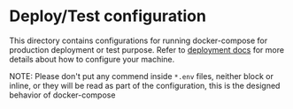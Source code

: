 # Deploy/Test configuration

This directory contains configurations for running docker-compose for production deployment or test
purpose. Refer to [deployment docs](../docs/Deployment.md) for more details about how to configure 
your machine.

NOTE: Please don't put any commend inside `*.env` files, neither block or inline, or they
will be read as part of the configuration, this is the designed behavior of docker-compose 
